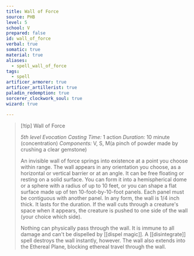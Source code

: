 ```yaml
---
title: Wall of Force
source: PHB
level: 5
school: V
prepared: false
id: wall_of_force
verbal: true
somatic: true
material: true
aliases:
  - spell_wall_of_force
tags:
  - spell
artificer_armorer: true
artificer_artillerist: true
paladin_redemption: true
sorcerer_clockwork_soul: true
wizard: true

---
```

>[!tip] Wall of Force
>
> *5th level Evocation*
> *Casting Time:* 1 action
> *Duration:* 10 minute (concentration)
> *Components:* V, S, M(a pinch of powder made by crushing a clear gemstone)
>
>An invisible wall of force springs into existence at a point you choose within range. The wall appears in any orientation you choose, as a horizontal or vertical barrier or at an angle. It can be free floating or resting on a solid surface. You can form it into a hemispherical dome or a sphere with a radius of up to 10 feet, or you can shape a flat surface made up of ten 10-foot-by-10-foot panels. Each panel must be contiguous with another panel. In any form, the wall is 1/4 inch thick. It lasts for the duration. If the wall cuts through a creature's space when it appears, the creature is pushed to one side of the wall (your choice which side).
>
>Nothing can physically pass through the wall. It is immune to all damage and can't be dispelled by [[dispel magic]]. A [[disintegrate]] spell destroys the wall instantly, however. The wall also extends into the Ethereal Plane, blocking ethereal travel through the wall.
>

